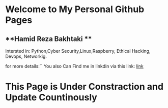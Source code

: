 # Welcome to My Personal Github Pages

## **Hamid Reza Bakhtaki **

Intersted in: Python,Cyber Security,Linux,Raspberry, Ethical Hacking, Devops, Networkig.

for more details:``
You also Can Find  me in linkdin via this link:
[link](https://www.linkedin.com/in/hamid-reza-bakhtaki-7760b546/)

# This Page is Under Constraction and Update Countinously
